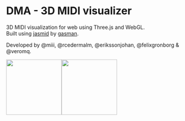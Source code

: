 # DMA - 3D MIDI visualizer
3D MIDI visualization for web using Three.js and WebGL.<br>
Built using [jasmid](https://github.com/gasman/jasmid) by [gasman](https://github.com/gasman).

Developed by @miii, @rcedermalm, @erikssonjohan, @felixgronborg & @veromq.

<img src="http://www.pixelstech.net/article/images/three_logo.jpg" height="150px"><img src="https://upload.wikimedia.org/wikipedia/commons/thumb/6/61/HTML5_logo_and_wordmark.svg/250px-HTML5_logo_and_wordmark.svg.png" height="150px">
